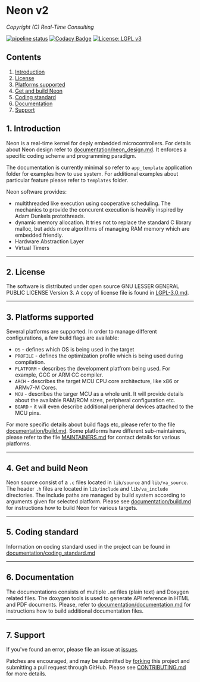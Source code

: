 # Neon v2
*Copyright (C) Real-Time Consulting*

[![pipeline status](https://gitlab.com/rtfw-neon/neon/badges/development/pipeline.svg)](https://gitlab.com/rtfw-neon/neon/commits/development)
[![Codacy Badge](https://api.codacy.com/project/badge/Grade/5182921283394e1aa7c8d2cac9a955a5)](https://www.codacy.com/app/nradulovic/neon-v2?utm_source=github.com&amp;utm_medium=referral&amp;utm_content=nradulovic/neon-v2&amp;utm_campaign=Badge_Grade)
[![License: LGPL v3](https://img.shields.io/badge/License-LGPL%20v3-blue.svg)](https://www.gnu.org/licenses/lgpl-3.0)

## Contents
1. [Introduction](#1-introduction)
2. [License](#2-license)
3. [Platforms supported](#3-platforms-supported)
4. [Get and build Neon](#4-get-and-build-neon)
5. [Coding standard](#5-coding-standard)
6. [Documentation](#6-documentation)
7. [Support](#7-support)

## 1. Introduction
Neon is a real-time kernel for deply embedded microcontrollers. For
details about Neon design refer to [documentation/neon_design.md]. It
enforces a specific coding scheme and programming paradigm.

The documentation is currently minimal so refer to `app_template` application
folder for examples how to use system. For additional examples about particular
feature please refer to `templates` folder.

Neon software provides:
 - multithreaded like execution using cooperative scheduling. The mechanics to
   provide the concurent execution is heavilly inspired by Adam Dunkels 
   protothreads.
 - dynamic memory allocation. It tries not to replace the standard C library
   malloc, but adds more algorithms of managing RAM memory which are embedded
   friendly.
 - Hardware Abstraction Layer
 - Virtual Timers

---
## 2. License
The software is distributed under open source GNU LESSER GENERAL PUBLIC
LICENSE Version 3. A copy of license file is found in [LGPL-3.0.md].

---
## 3. Platforms supported
Several platforms are supported. In order to manage different
configurations, a few build flags are available:
 - `OS` - defines which OS is being used in the target
 - `PROFILE` - defines the optimization profile which is being used during
   compilation.
 - `PLATFORM` - describes the development platfrom being used. For example,
   GCC or ARM CC compiler.
 - `ARCH` - describes the target MCU CPU core architecture, like x86 or 
   ARMv7-M Cores.
 - `MCU` - describes the targer MCU as a whole unit. It will provide details
   about the available RAM/ROM sizes, peripheral configuration etc.
 - `BOARD` - it will even describe additional peripheral devices attached to
   the MCU pins.

For more specific details about build flags etc, please refer to the file
[documentation/build.md]. Some platforms have different sub-maintainers,
please refer to the file [MAINTAINERS.md] for contact details for various
platforms.

---
## 4. Get and build Neon
Neon source consist of a ``.c`` files located in `lib/source` and
`lib/va_source`. The header ``.h`` files are located in `lib/include` and
`lib/va_include` directories. The include paths are managed by build system
according to arguments given for selected platform. Please see 
[documentation/build.md] for instructions how to build Neon for various 
targets.

---
## 5. Coding standard
Information on coding standard used in the project can be found in
[documentation/coding_standard.md]

---
## 6. Documentation
The documentations consists of multiple ``.md`` files (plain text) and Doxygen
related files. The doxygen tools is used to generate API reference in HTML and
PDF documents. Please, refer to [documentation/documentation.md] for
instructions how to build additional documentation files.

---
## 7. Support
If you've found an error, please file an issue at [issues].

Patches are encouraged, and may be submitted by [forking] this project and
submitting a pull request through GitHub. Please see [CONTRIBUTING.md] for
more details.

[documentation/build.md]: documentation/build.md
[documentation/documentation.md]: documentation/documentation.md
[documentation/coding_standard.md]: documentation/coding_standard.md
[documentation/neon_design.md]: documentation/neon_design.md
[documentation/build.md]: documentation/build.md
[CONTRIBUTING.md]: CONTRIBUTING.md
[MAINTAINERS.md]: MAINTAINERS.md
[lgpl-3.0.md]: lgpl-3.0.md
[issues]: https://github.com/nradulovic/neon-v2/issues/new
[forking]: https://github.com/nradulovic/neon-v2/fork
